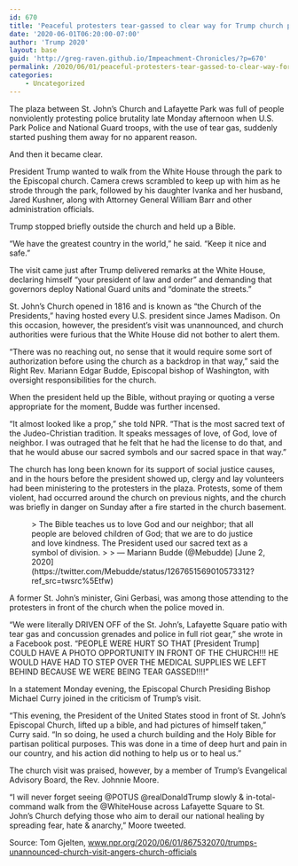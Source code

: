 ```yaml
---
id: 670
title: 'Peaceful protesters tear-gassed to clear way for Trump church photo-op'
date: '2020-06-01T06:20:00-07:00'
author: 'Trump 2020'
layout: base
guid: 'http://greg-raven.github.io/Impeachment-Chronicles/?p=670'
permalink: /2020/06/01/peaceful-protesters-tear-gassed-to-clear-way-for-trump-church-photo-op/
categories:
    - Uncategorized
---
```


The plaza between St. John’s Church and Lafayette Park was full of people nonviolently protesting police brutality late Monday afternoon when U.S. Park Police and National Guard troops, with the use of tear gas, suddenly started pushing them away for no apparent reason.

And then it became clear.

President Trump wanted to walk from the White House through the park to the Episcopal church. Camera crews scrambled to keep up with him as he strode through the park, followed by his daughter Ivanka and her husband, Jared Kushner, along with Attorney General William Barr and other administration officials.

Trump stopped briefly outside the church and held up a Bible.

“We have the greatest country in the world,” he said. “Keep it nice and safe.”

The visit came just after Trump delivered remarks at the White House, declaring himself “your president of law and order” and demanding that governors deploy National Guard units and “dominate the streets.”

St. John’s Church opened in 1816 and is known as “the Church of the Presidents,” having hosted every U.S. president since James Madison. On this occasion, however, the president’s visit was unannounced, and church authorities were furious that the White House did not bother to alert them.

“There was no reaching out, no sense that it would require some sort of authorization before using the church as a backdrop in that way,” said the Right Rev. Mariann Edgar Budde, Episcopal bishop of Washington, with oversight responsibilities for the church.

When the president held up the Bible, without praying or quoting a verse appropriate for the moment, Budde was further incensed.

“It almost looked like a prop,” she told NPR. “That is the most sacred text of the Judeo-Christian tradition. It speaks messages of love, of God, love of neighbor. I was outraged that he felt that he had the license to do that, and that he would abuse our sacred symbols and our sacred space in that way.”

The church has long been known for its support of social justice causes, and in the hours before the president showed up, clergy and lay volunteers had been ministering to the protesters in the plaza. Protests, some of them violent, had occurred around the church on previous nights, and the church was briefly in danger on Sunday after a fire started in the church basement.

<figure class="wp-block-embed is-type-rich is-provider-twitter wp-block-embed-twitter"><div class="wp-block-embed__wrapper">> The Bible teaches us to love God and our neighbor; that all people are beloved children of God; that we are to do justice and love kindness. The President used our sacred text as a symbol of division.
> 
> — Mariann Budde (@Mebudde) [June 2, 2020](https://twitter.com/Mebudde/status/1267651569010573312?ref_src=twsrc%5Etfw)

<script async="" charset="utf-8" src="https://platform.twitter.com/widgets.js"></script></div></figure>A former St. John’s minister, Gini Gerbasi, was among those attending to the protesters in front of the church when the police moved in.

“We were literally DRIVEN OFF of the St. John’s, Lafayette Square patio with tear gas and concussion grenades and police in full riot gear,” she wrote in a Facebook post. “PEOPLE WERE HURT SO THAT \[President Trump\] COULD HAVE A PHOTO OPPORTUNITY IN FRONT OF THE CHURCH!!! HE WOULD HAVE HAD TO STEP OVER THE MEDICAL SUPPLIES WE LEFT BEHIND BECAUSE WE WERE BEING TEAR GASSED!!!!”

In a statement Monday evening, the Episcopal Church Presiding Bishop Michael Curry joined in the criticism of Trump’s visit.

“This evening, the President of the United States stood in front of St. John’s Episcopal Church, lifted up a bible, and had pictures of himself taken,” Curry said. “In so doing, he used a church building and the Holy Bible for partisan political purposes. This was done in a time of deep hurt and pain in our country, and his action did nothing to help us or to heal us.”

The church visit was praised, however, by a member of Trump’s Evangelical Advisory Board, the Rev. Johnnie Moore.

“I will never forget seeing @POTUS @realDonaldTrump slowly &amp; in-total-command walk from the @WhiteHouse across Lafayette Square to St. John’s Church defying those who aim to derail our national healing by spreading fear, hate &amp; anarchy,” Moore tweeted.

Source: Tom Gjelten, www.npr.org/2020/06/01/867532070/trumps-unannounced-church-visit-angers-church-officials